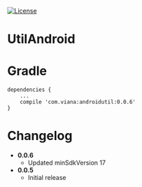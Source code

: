 [![License](https://img.shields.io/badge/License-Apache%202.0-green.svg)](LICENSE)

# UtilAndroid

# Gradle

```
dependencies {
    ...
    compile 'com.viana:androidutil:0.0.6'
}
```

# Changelog
* **0.0.6**
    * Updated minSdkVersion 17
* **0.0.5**
    * Initial release
